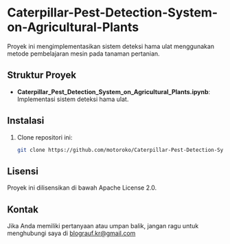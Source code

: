 # Caterpillar-Pest-Detection-System-on-Agricultural-Plants

Proyek ini mengimplementasikan sistem deteksi hama ulat menggunakan metode pembelajaran mesin pada tanaman pertanian.

## Struktur Proyek

- **Caterpillar_Pest_Detection_System_on_Agricultural_Plants.ipynb**: Implementasi sistem deteksi hama ulat.

## Instalasi

1. Clone repositori ini:
   ```bash
   git clone https://github.com/motoroko/Caterpillar-Pest-Detection-System-on-Agricultural-Plants.git

## Lisensi

Proyek ini dilisensikan di bawah Apache License 2.0.

## Kontak

Jika Anda memiliki pertanyaan atau umpan balik, jangan ragu untuk menghubungi saya di blograuf.kr@gmail.com
